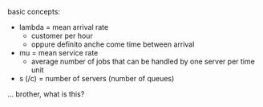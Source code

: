 basic concepts:
- lambda = mean arrival rate
    - customer per hour
    - oppure definito anche come time between arrival
- mu     = mean service rate
    - average number of jobs that can be handled by one server per time unit
- s (/c) = number of servers (number of queues)


... brother, what is this?